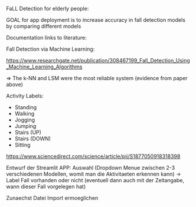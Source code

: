 FaLL Detection for elderly people: 

GOAL for app deployment is to increase accuracy in fall detection models by comparing different models 

Documentation links to literature: 

Fall Detection via Machine Learning: 

https://www.researchgate.net/publication/308467199_Fall_Detection_Using_Machine_Learning_Algorithms

=> The k-NN and LSM were the
    most reliable system (evidence from paper above)
    
 Activity Labels: 
 
- Standing
- Walking
- Jogging
- Jumping
- Stairs (UP)
- Stairs (DOWN)
- Sitting
    
https://www.sciencedirect.com/science/article/pii/S1877050918318398



Entwurf der Streamlit APP: Auswahl (Dropdown Menue zwischen 2-3 verschiedenen Modellen, womit man die Aktivitaeten erkennen kann) -> Label Fall vorhanden oder nicht (eventuell dann auch mit der Zeitangabe, wann dieser Fall vorgelegen hat)

Zunaechst Datei Import ermoeglichen
